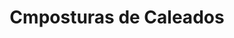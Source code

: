 ---
title: "Cmposturas de Caleados"
url: /presidente-franco/cmposturas-de-caleados/
shop: general
---